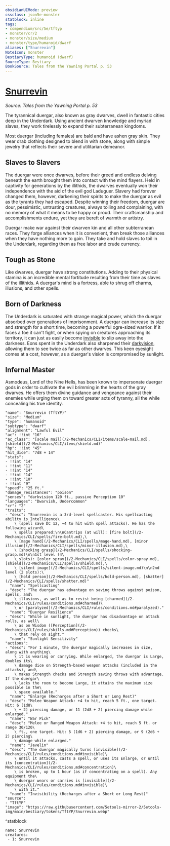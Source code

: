 ```yaml
---
obsidianUIMode: preview
cssclass: json5e-monster
statblock: inline
tags:
- compendium/src/5e/tftyp
- monster/cr/2
- monster/size/medium
- monster/type/humanoid/dwarf
aliases: ["Snurrevin"]
NoteIcon: monster
BestiaryType: humanoid (dwarf)
SourceType: Bestiary
BookSource: Tales from the Yawning Portal p. 53
---
```

# [Snurrevin](2-Mechanics\CLI\bestiary\npc/snurrevin-tftyp.md)
*Source: Tales from the Yawning Portal p. 53*  

The tyrannical duergar, also known as gray dwarves, dwell in fantastic cities deep in the Underdark. Using ancient dwarven knowledge and myriad slaves, they work tirelessly to expand their subterranean kingdoms.

Most duergar (including females) are bald and have ashen gray skin. They wear drab clothing designed to blend in with stone, along with simple jewelry that reflects their severe and utilitarian demeanor.

## Slaves to Slavers

The duergar were once dwarves, before their greed and endless delving beneath the earth brought them into contact with the mind flayers. Held in captivity for generations by the illithids, the dwarves eventually won their independence with the aid of the evil god Laduguer. Slavery had forever changed them, however, darkening their spirits to make the duergar as evil as the tyrants they had escaped. Despite winning their freedom, duergar are dour, pessimistic, untrusting creatures, always toiling and complaining, with no memory of what it means to be happy or proud. Their craftsmanship and accomplishments endure, yet they are bereft of warmth or artistry.

Duergar make war against their dwarven kin and all other subterranean races. They forge alliances when it is convenient, then break those alliances when they have nothing more to gain. They take and hold slaves to toil in the Underdark, regarding them as free labor and crude currency.

## Tough as Stone

Like dwarves, duergar have strong constitutions. Adding to their physical stamina is an incredible mental fortitude resulting from their time as slaves of the illithids. A duergar's mind is a fortress, able to shrug off charms, illusions, and other spells.

## Born of Darkness

The Underdark is saturated with strange magical power, which the duergar absorbed over generations of imprisonment. A duergar can increase its size and strength for a short time, becoming a powerful ogre-sized warrior. If it faces a foe it can't fight, or when spying on creatures approaching its territory, it can just as easily become [invisible](/2-Mechanics/CLI/rules/conditions.md#invisible) to slip away into the darkness. Eons spent in the Underdark also sharpened their [darkvision](/2-Mechanics/CLI/rules/senses.md#darkvision), allowing them to see twice as far as other dwarves. This keen eyesight comes at a cost, however, as a duergar's vision is compromised by sunlight.

## Infernal Master

Asmodeus, Lord of the Nine Hells, has been known to impersonate duergar gods in order to cultivate the evil brimming in the hearts of the gray dwarves. He offers them divine guidance and vengeance against their enemies while urging them on toward greater acts of tyranny, all the while concealing his true identity.

```statblock
"name": "Snurrevin (TftYP)"
"size": "Medium"
"type": "humanoid"
"subtype": "dwarf"
"alignment": "Lawful Evil"
"ac": !!int "16"
"ac_class": "[scale mail](/2-Mechanics/CLI/items/scale-mail.md), [shield](/2-Mechanics/CLI/items/shield.md)"
"hp": !!int "45"
"hit_dice": "7d8 + 14"
"stats":
- !!int "14"
- !!int "11"
- !!int "14"
- !!int "14"
- !!int "10"
- !!int "9"
"speed": "25 ft."
"damage_resistances": "poison"
"senses": "darkvision 120 ft., passive Perception 10"
"languages": "Dwarvish, Undercommon"
"cr": "2"
"traits":
- "desc": "Snurrevin is a 3rd-level spellcaster. His spellcasting ability is Intelligence\
    \ (spell save DC 12, +4 to hit with spell attacks). He has the following wizard\
    \ spells prepared:\n\nCantrips (at will): [fire bolt](/2-Mechanics/CLI/spells/fire-bolt.md),\
    \ [mage hand](/2-Mechanics/CLI/spells/mage-hand.md), [minor illusion](/2-Mechanics/CLI/spells/minor-illusion.md),\
    \ [shocking grasp](/2-Mechanics/CLI/spells/shocking-grasp.md)\n\n1st level (4\
    \ slots): [color spray](/2-Mechanics/CLI/spells/color-spray.md), [shield](/2-Mechanics/CLI/spells/shield.md),\
    \ [silent image](/2-Mechanics/CLI/spells/silent-image.md)\n\n2nd level (2 slots):\
    \ [hold person](/2-Mechanics/CLI/spells/hold-person.md), [shatter](/2-Mechanics/CLI/spells/shatter.md)"
  "name": "Spellcasting"
- "desc": "The duergar has advantage on saving throws against poison, spells, and\
    \ illusions, as well as to resist being [charmed](/2-Mechanics/CLI/rules/conditions.md#charmed)\
    \ or [paralyzed](/2-Mechanics/CLI/rules/conditions.md#paralyzed)."
  "name": "Duergar Resilience"
- "desc": "While in sunlight, the duergar has disadvantage on attack rolls, as well\
    \ as on Wisdom ([Perception](/2-Mechanics/CLI/rules/skills.md#Perception)) checks\
    \ that rely on sight."
  "name": "Sunlight Sensitivity"
"actions":
- "desc": "For 1 minute, the duergar magically increases in size, along with anything\
    \ it is wearing or carrying. While enlarged, the duergar is Large, doubles its\
    \ damage dice on Strength-based weapon attacks (included in the attacks), and\
    \ makes Strength checks and Strength saving throws with advantage. If the duergar\
    \ lacks the room to become Large, it attains the maximum size possible in the\
    \ space available."
  "name": "Enlarge (Recharges after a Short or Long Rest)"
- "desc": "Melee Weapon Attack: +4 to hit, reach 5 ft., one target. Hit: 6 (1d8\
    \ + 2) piercing damage, or 11 (2d8 + 2) piercing damage while enlarged."
  "name": "War Pick"
- "desc": "Melee or Ranged Weapon Attack: +4 to hit, reach 5 ft. or range 30/120\
    \ ft., one target. Hit: 5 (1d6 + 2) piercing damage, or 9 (2d6 + 2) piercing\
    \ damage while enlarged."
  "name": "Javelin"
- "desc": "The duergar magically turns [invisible](/2-Mechanics/CLI/rules/conditions.md#invisible)\
    \ until it attacks, casts a spell, or uses its Enlarge, or until its [concentration](/2-Mechanics/CLI/rules/conditions.md#concentration)\
    \ is broken, up to 1 hour (as if concentrating on a spell). Any equipment the\
    \ duergar wears or carries is [invisible](/2-Mechanics/CLI/rules/conditions.md#invisible)\
    \ with it."
  "name": "Invisibility (Recharges after a Short or Long Rest)"
"source":
- "TftYP"
"image": "https://raw.githubusercontent.com/5etools-mirror-2/5etools-img/main/bestiary/tokens/TftYP/Snurrevin.webp"
```
^statblock

```encounter-table
name: Snurrevin
creatures:
 - 1: Snurrevin
```